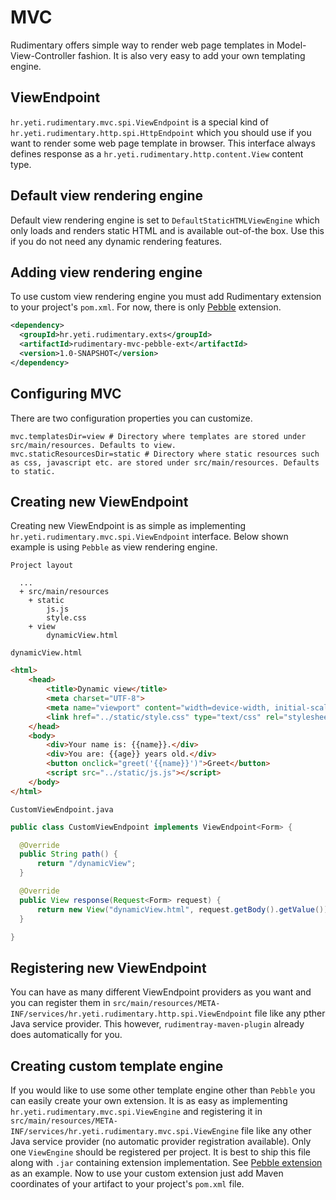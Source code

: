 # MVC
Rudimentary offers simple way to render web page templates in Model-View-Controller fashion. It is also very easy to add your own templating engine.

## ViewEndpoint
`hr.yeti.rudimentary.mvc.spi.ViewEndpoint` is a special kind of `hr.yeti.rudimentary.http.spi.HttpEndpoint` which you should use if you want to render some web page template in browser. This interface always defines response as a `hr.yeti.rudimentary.http.content.View` content type.

## Default view rendering engine
Default view rendering engine is set to `DefaultStaticHTMLViewEngine` which only loads and renders static HTML and is available out-of-the box. Use this if you do not need any dynamic rendering features.

## Adding view rendering engine
To use custom view rendering engine you must add Rudimentary extension to your project's `pom.xml`. For now, there is only [Pebble](https://pebbletemplates.io/) extension.
```xml
<dependency>
  <groupId>hr.yeti.rudimentary.exts</groupId>
  <artifactId>rudimentary-mvc-pebble-ext</artifactId>
  <version>1.0-SNAPSHOT</version>
</dependency> 
```

## Configuring MVC
There are two configuration properties you can customize.
```properties
mvc.templatesDir=view # Directory where templates are stored under src/main/resources. Defaults to view.
mvc.staticResourcesDir=static # Directory where static resources such as css, javascript etc. are stored under src/main/resources. Defaults to static.
```

## Creating new ViewEndpoint
Creating new ViewEndpoint is as simple as implementing `hr.yeti.rudimentary.mvc.spi.ViewEndpoint` interface.
Below shown example is using `Pebble` as view rendering engine.

`Project layout`
```
  ...
  + src/main/resources
    + static
        js.js
        style.css
    + view
        dynamicView.html
```
`dynamicView.html`
```html
<html>
    <head>
        <title>Dynamic view</title>
        <meta charset="UTF-8">
        <meta name="viewport" content="width=device-width, initial-scale=1.0">
        <link href="../static/style.css" type="text/css" rel="stylesheet"/>
    </head>
    <body>
        <div>Your name is: {{name}}.</div>
        <div>You are: {{age}} years old.</div>
        <button onclick="greet('{{name}}')">Greet</button>
        <script src="../static/js.js"></script>
    </body>
</html>
```
`CustomViewEndpoint.java`
```java
public class CustomViewEndpoint implements ViewEndpoint<Form> {

  @Override
  public String path() {
      return "/dynamicView";
  }

  @Override
  public View response(Request<Form> request) {
      return new View("dynamicView.html", request.getBody().getValue()); // request.getBody().getValue() is already an instance of java.util.Map
  }

}
```

## Registering new ViewEndpoint
You can have as many different ViewEndpoint providers as you want and you can register them in `src/main/resources/META-INF/services/hr.yeti.rudimentary.http.spi.ViewEndpoint` file like any pther Java service provider. This however, `rudimentray-maven-plugin` already does automatically for you.

## Creating custom template engine
If you would like to use some other template engine other than `Pebble` you can easily create your own extension.
It is as easy as implementing `hr.yeti.rudimentary.mvc.spi.ViewEngine` and registering it in `src/main/resources/META-INF/services/hr.yeti.rudimentary.mvc.spi.ViewEngine` file like any other Java service provider (no automatic provider registration available). Only one `ViewEngine` should be registered per project.
It is best to ship this file along with `.jar` containing extension implementation. See [Pebble extension](https://github.com/vsmid/rudimentary/tree/master/rudimentary-exts/rudimentary-mvc-pebble-ext) as an example.
Now to use your custom extension just add Maven coordinates of your artifact to your project's `pom.xml` file.

